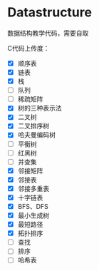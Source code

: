 # Datastructure
数据结构教学代码，需要自取

C代码上传度：
- [x] 顺序表
- [x] 链表
- [x] 栈
- [ ] 队列
- [ ] 稀疏矩阵
- [x] 树的三种表示法
- [x] 二叉树
- [x] 二叉排序树
- [x] 哈夫曼编码树
- [ ] 平衡树
- [ ] 红黑树
- [ ] 并查集
- [x] 邻接矩阵
- [x] 邻接表
- [x] 邻接多重表
- [x] 十字链表
- [x] BFS、DFS
- [x] 最小生成树
- [x] 最短路径
- [x] 拓扑排序
- [ ] 查找
- [ ] 排序
- [ ] 哈希表
